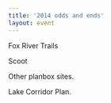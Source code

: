 ```yaml
---
title: '2014 odds and ends'
layout: event
---
```


Fox River Trails

Scoot 

Other planbox sites.

Lake Corridor Plan.